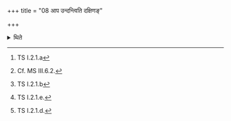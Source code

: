+++
title = "08 आप उन्दन्त्विति दक्षिणङ्"

+++

<details><summary>थिते</summary>

8. The Adhvaryu moistens the hair near the right ear of the sacrificer with āpa undantu...[^1] Then having held a blade of Darbha-grass with its point to the east,[^2] between the hair and the razor with oṣadhe trāyasvainam,[^3] having then placed the razor on that Darbha-blade, with svadhite mainaṁ hiṁsīḥ[^4] he cuts out that with devaśrūḥ....[^5]  


[^1]: TS I.2.1.a   

[^2]: Cf. MS III.6.2.  

[^3]: TS I.2.1.b  

[^4]: TS I.2.1.e.  

[^5]: TS I.2.1.d.
</details>
